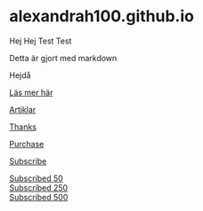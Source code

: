 # alexandrah100.github.io
Hej
Hej
Test
Test

Detta är gjort med markdown

Hejdå

[Läs mer här](/read-more)

[Artiklar](/articles)

[Thanks](/thank-you)

[Purchase](/purchase-complete)

[Subscribe](/subscribed)

<a href="/subscribed" class="sub-link"> Subscribed 50 </a>
<br>
<a href="/subscribed" class="sub-link"> Subscribed 250 </a>
<br>
<a href="/subscribed" class="sub-link"> Subscribed 500 </a>
<br>
